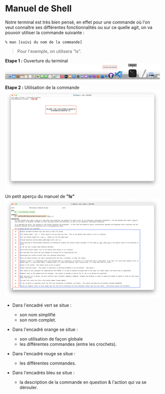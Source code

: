 # Manuel de Shell

Notre terminal est très bien pensé, en effet pour une commande où l'on veut connaître ses différentes fonctionnalités ou sur ce quelle agit, on va pouvoir utiliser la commande suivante : 

    % man [suivi du nom de la commande]

> Pour l'exemple, on utilisera "ls".

**Etape 1 :** Ouverture du terminal 
![Man0](https://raw.githubusercontent.com/ByMSRT/Shell/main/Images/Man0.png)

**Etape 2 :** Utilisation de la commande
![Man1](https://raw.githubusercontent.com/ByMSRT/Shell/main/Images/Man1.png)

Un petit aperçu du manuel de **"ls"**
![Man2](https://raw.githubusercontent.com/ByMSRT/Shell/main/Images/Man2.png)

* Dans l'encadré vert se situe : 
    * son nom simplifié
    * son nom complet.

* Dans l'encadré orange se situe :
    * son utilisation de façon globale
    * les différentes commandes (entre les crochets).

* Dans l'encadré rouge se situe : 
    * les différentes commandes.

* Dans l'encadrés bleu se situe :
    * la description de la commande en question & l'action qui va se dérouler.